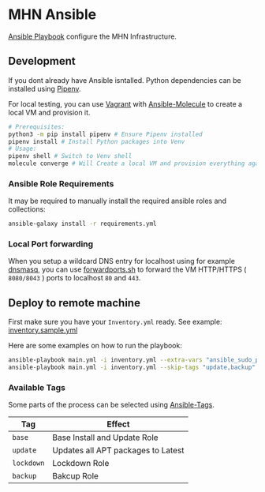 # MHN Ansible


[Ansible Playbook](https://docs.ansible.com/ansible/latest/user_guide/playbooks_intro.html)  configure the MHN Infrastructure.

## Development

If you dont already have Ansible isntalled.
Python dependencies can be installed using [Pipenv](https://pypi.org/project/pipenv/).

For local testing, you can use [Vagrant](https://www.vagrantup.com/) with [Ansible-Molecule](https://molecule.readthedocs.io/en/latest/) to create a local VM and provision it.

```bash
# Prerequisites:
python3 -m pip install pipenv # Ensure Pipenv installed
pipenv install # Install Python packages into Venv
# Usage:
pipenv shell # Switch to Venv shell
molecule converge # Will Create a local VM and provision everything against it
```

### Ansible Role Requirements

It may be required to manually install the required ansible roles and collections:

```bash
ansible-galaxy install -r requirements.yml
```

### Local Port forwarding

When you setup a wildcard DNS entry for localhost using for example [dnsmasq](https://thekelleys.org.uk/dnsmasq/doc.html), you can use [forwardports.sh](molecule/default/forwardports.sh) to forward the VM HTTP/HTTPS ( `8080/8043` ) ports to localhost `80` and `443`.

## Deploy to remote machine

First make sure you have your `Inventory.yml` ready. See example: [inventory.sample.yml](inventory.sample.yml)

Here are some examples on how to run the playbook:

```bash
ansible-playbook main.yml -i inventory.yml --extra-vars "ansible_sudo_pass=UserSudoPassword" # Run playbook and pass sudo password
ansible-playbook main.yml -i inventory.yml --skip-tags "update,backup" # Run playbook skip certain parts of he Process
```

### Available Tags

Some parts of the process can be selected using [Ansible-Tags](https://docs.ansible.com/ansible/latest/user_guide/playbooks_tags.html).

Tag | Effect
---|----
`base` | Base Install and Update Role
`update` | Updates all APT packages to Latest
`lockdown` | Lockdown Role
`backup` | Bakcup Role
